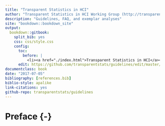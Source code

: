 ```yaml
---
title: "Transparent Statistics in HCI"
author: "Transparent Statistics in HCI Working Group (http://transparentstatistics.org/)"
description: "Guidelines, FAQ, and exemplar analyses"
site: "bookdown::bookdown_site"
output:
  bookdown::gitbook:
    split_bib: yes
    css: css/style.css
    config:
      toc:
        before: |
          <li><a href="./index.html">Transparent Statistics in HCI</a></li>
      edit: https://github.com/transparentstats/guidelines/edit/master/%s
documentclass: book
date: "2017-07-05"
bibliography: [references.bib]
biblio-style: apalike
link-citations: yes
github-repo: transparentstats/guidelines
---
```


# Preface {-}
<!-- TODO: consider content from https://docs.google.com/document/d/1HAZ3IzV8NDs87MfHxqpjPGgRIoH15Eop3hs57BIccJg -->
